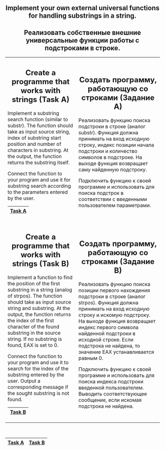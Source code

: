 <table border-style="none">
<tr>
<h2 align="center">Implement your own external universal functions for handling substrings in a string.</h2>
</tr>
<tr>
<h2 align="center">Реализовать собственные внешние универсальные функции работы с подстроками в строке.</h2>
</tr>
<tr>
<td>

<h2 align="center">Create a programme that works with strings (Task A)</h2>

Implement a substring search function (similar to substr). The function should take as input source string, index of substring start position and number of characters in substring. At the output, the function returns the substring itself.

Connect the function to your program and use it for substring search according to the parameters entered by the user.
  
| [Task A](Procedure1.asm)  |
| --- |

</td>

<td>
<h2 align="center">Создать программу, работающую со строками (Задание А)</h2>

Реализовать функцию поиска подстроки в строке (аналог substr). Функция должна принимать на вход исходную строку, индекс позиции начала подстроки и количество символов в подстроке. На выходе функция возвращает саму найденную подстроку.

Подключить функцию к своей программе и использовать для поиска подстрок в соответствии с введенными пользователем параметрами.

</td>

</tr>

<tr>

<td>

<h2 align="center">Create a programme that works with strings (Task B)</h2>

Implement a function to find the position of the first substring in a string (analog of strpos). The function should take as input source string and substring. At the output, the function returns the index of the first character of the found substring in the source string. If no substring is found, EAX is set to 0.

Connect the function to your program and use it to search for the index of the substring entered by the user. Output a corresponding message if the sought substring is not found.
  
| [Task B](Procedure2.asm)  |
| --- |

</td>

<td>

<h2 align="center">Создать программу, работающую со строками (Задание В)</h2>

Реализовать функцию поиска позиции первого нахождения подстроки в строке (аналог strpos). Функция должна принимать на вход исходную строку и искомую подстроку. На выходе функция возвращает индекс первого символа найденной подстроки в исходной строке. Если подстрока не найдена, то значение EAX устанавливается равным 0.

Подключить функцию к своей программе и использовать для поиска индекса подстроки введенной пользователем. Выводить соответствующее сообщение, если искомая подстрока не найдена.

</td>
</tr>
</table>

<br>

| [Task A](Procedure1.asm)  | [Task B](Procedure2.asm)  |
| --- | --- |
